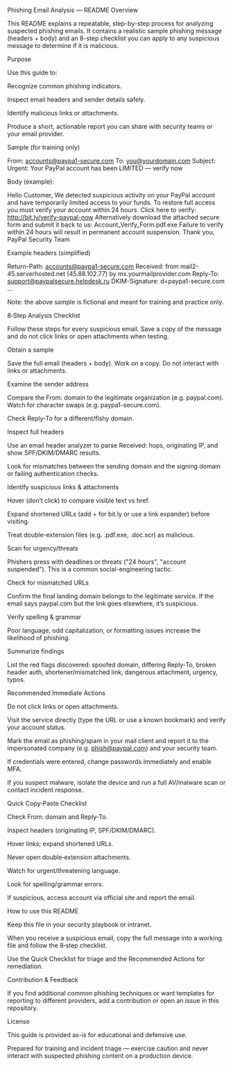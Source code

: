 Phishing Email Analysis — README
Overview

This README explains a repeatable, step-by-step process for analyzing suspected phishing emails. It contains a realistic sample phishing message (headers + body) and an 8-step checklist you can apply to any suspicious message to determine if it is malicious.

Purpose

Use this guide to:

Recognize common phishing indicators.

Inspect email headers and sender details safely.

Identify malicious links or attachments.

Produce a short, actionable report you can share with security teams or your email provider.

Sample (for training only)

From: accounts@paypa1-secure.com
To: you@yourdomain.com
Subject: Urgent: Your PayPal account has been LIMITED — verify now

Body (example):

Hello Customer,
We detected suspicious activity on your PayPal account and have temporarily limited access to your funds. To restore full access you must verify your account within 24 hours.
Click here to verify: http://bit.ly/verify-paypal-now
Alternatively download the attached secure form and submit it back to us: Account_Verify_Form.pdf.exe
Failure to verify within 24 hours will result in permanent account suspension.
Thank you,
PayPal Security Team

Example headers (simplified)

Return-Path: <accounts@paypa1-secure.com>
Received: from mail2-45.serverhosted.net (45.88.102.77) by mx.yourmailprovider.com
Reply-To: support@paypalsecure.helpdesk.ru
DKIM-Signature: d=paypa1-secure.com ...

Note: the above sample is fictional and meant for training and practice only.

8‑Step Analysis Checklist

Follow these steps for every suspicious email. Save a copy of the message and do not click links or open attachments when testing.

Obtain a sample

Save the full email (headers + body). Work on a copy. Do not interact with links or attachments.

Examine the sender address

Compare the From: domain to the legitimate organization (e.g. paypal.com). Watch for character swaps (e.g. paypa1-secure.com).

Check Reply-To for a different/fishy domain.

Inspect full headers

Use an email header analyzer to parse Received: hops, originating IP, and show SPF/DKIM/DMARC results.

Look for mismatches between the sending domain and the signing domain or failing authentication checks.

Identify suspicious links & attachments

Hover (don’t click) to compare visible text vs href.

Expand shortened URLs (add + for bit.ly or use a link expander) before visiting.

Treat double-extension files (e.g. .pdf.exe, .doc.scr) as malicious.

Scan for urgency/threats

Phishers press with deadlines or threats ("24 hours", "account suspended"). This is a common social-engineering tactic.

Check for mismatched URLs

Confirm the final landing domain belongs to the legitimate service. If the email says paypal.com but the link goes elsewhere, it’s suspicious.

Verify spelling & grammar

Poor language, odd capitalization, or formatting issues increase the likelihood of phishing.

Summarize findings

List the red flags discovered: spoofed domain, differing Reply‑To, broken header auth, shortener/mismatched link, dangerous attachment, urgency, typos.

Recommended Immediate Actions

Do not click links or open attachments.

Visit the service directly (type the URL or use a known bookmark) and verify your account status.

Mark the email as phishing/spam in your mail client and report it to the impersonated company (e.g. phish@paypal.com) and your security team.

If credentials were entered, change passwords immediately and enable MFA.

If you suspect malware, isolate the device and run a full AV/malware scan or contact incident response.

Quick Copy‑Paste Checklist

Check From: domain and Reply‑To.

Inspect headers (originating IP, SPF/DKIM/DMARC).

Hover links; expand shortened URLs.

Never open double‑extension attachments.

Watch for urgent/threatening language.

Look for spelling/grammar errors.

If suspicious, access account via official site and report the email.

How to use this README

Keep this file in your security playbook or intranet.

When you receive a suspicious email, copy the full message into a working file and follow the 8‑step checklist.

Use the Quick Checklist for triage and the Recommended Actions for remediation.

Contribution & Feedback

If you find additional common phishing techniques or want templates for reporting to different providers, add a contribution or open an issue in this repository.

License

This guide is provided as-is for educational and defensive use.

Prepared for training and incident triage — exercise caution and never interact with suspected phishing content on a production device.
